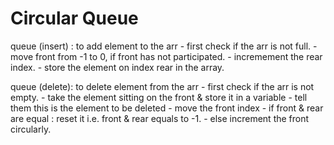 

# Circular Queue


queue (insert) : to add element to the arr
    - first check if the arr is not full.
    - move front from -1 to 0, if front has not participated.
    - incremement the rear index.
    - store the element on index rear in the array.


queue (delete): to delete element from the arr
    - first check if the arr is not empty.
    - take the element sitting on the front & store it in a variable
    - tell them this is the element to be deleted
    - move the front index
        - if front & rear are equal : reset it i.e. front & rear equals to -1.
        - else increment the front circularly. 